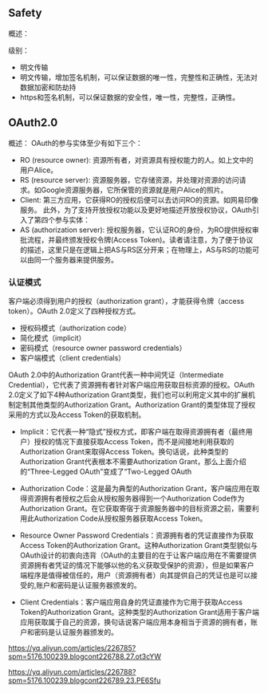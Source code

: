 ## Safety
概述：

级别：

* 明文传输
* 明文传输，增加签名机制，可以保证数据的唯一性，完整性和正确性，无法对数据加密和防劫持
* https和签名机制，可以保证数据的安全性，唯一性，完整性，正确性。

## OAuth2.0
概述：
OAuth的参与实体至少有如下三个：
* RO (resource owner): 资源所有者，对资源具有授权能力的人。如上文中的用户Alice。
* RS (resource server): 资源服务器，它存储资源，并处理对资源的访问请求。如Google资源服务器，它所保管的资源就是用户Alice的照片。
* Client: 第三方应用，它获得RO的授权后便可以去访问RO的资源。如网易印像服务。
此外，为了支持开放授权功能以及更好地描述开放授权协议，OAuth引入了第四个参与实体：
* AS (authorization server): 授权服务器，它认证RO的身份，为RO提供授权审批流程，并最终颁发授权令牌(Access Token)。读者请注意，为了便于协议的描述，这里只是在逻辑上把AS与RS区分开来；在物理上，AS与RS的功能可以由同一个服务器来提供服务。

### 认证模式

客户端必须得到用户的授权（authorization grant），才能获得令牌（access token）。OAuth 2.0定义了四种授权方式。
* 授权码模式（authorization code）
* 简化模式（implicit）
* 密码模式（resource owner password credentials）
* 客户端模式（client credentials）

OAuth 2.0中的Authorization Grant代表一种中间凭证（Intermediate Credential），它代表了资源拥有者针对客户端应用获取目标资源的授权。OAuth 2.0定义了如下4种Authorization Grant类型，我们也可以利用定义其中的扩展机制定制其他类型的Authorization Grant。Authorization Grant的类型体现了授权采用的方式以及Access Token的获取机制。

* Implicit：它代表一种“隐式”授权方式，即客户端在取得资源拥有者（最终用户）授权的情况下直接获取Access Token，而不是间接地利用获取的Authorization Grant来取得Access Token。换句话说，此种类型的Authorization Grant代表根本不需要Authorization Grant，那么上面介绍的“Three-Legged OAuth”变成了“Two-Legged OAuth

* Authorization Code：这是最为典型的Authorization Grant，客户端应用在取得资源拥有者授权之后会从授权服务器得到一个Authorization Code作为Authorization Grant。在它获取寄宿于资源服务器中的目标资源之前，需要利用此Authorization Code从授权服务器获取Access Token。

* Resource Owner Password Credentials：资源拥有者的凭证直接作为获取Access Token的Authorization Grant。这种Authorization Grant类型貌似与OAuth设计的初衷向违背（OAuth的主要目的在于让客户端应用在不需要提供资源拥有者凭证的情况下能够以他的名义获取受保护的资源），但是如果客户端程序是值得被信任的，用户（资源拥有者）向其提供自己的凭证也是可以接受的,账户和密码是认证服务器颁发的。

* Client Credentials：客户端应用自身的凭证直接作为它用于获取Access Token的Authorization Grant。这种类型的Authorization Grant适用于客户端应用获取属于自己的资源，换句话说客户端应用本身相当于资源的拥有者，账户和密码是认证服务器颁发的。

https://yq.aliyun.com/articles/226785?spm=5176.100239.blogcont226788.27.ot3cYW

https://yq.aliyun.com/articles/226788?spm=5176.100239.blogcont226789.23.PE6Sfu
